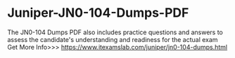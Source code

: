 # Juniper-JN0-104-Dumps-PDF
The JN0-104 Dumps PDF also includes practice questions and answers to assess the candidate's understanding and readiness for the actual exam Get More Info>>> https://www.itexamslab.com/juniper/jn0-104-dumps.html

